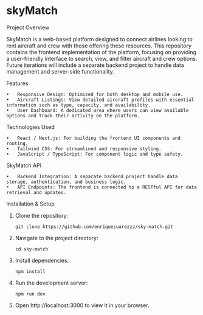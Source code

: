# skyMatch

Project Overview

SkyMatch is a web-based platform designed to connect airlines looking to rent aircraft and crew with those offering these resources. This repository contains the frontend implementation of the platform, focusing on providing a user-friendly interface to search, view, and filter aircraft and crew options. Future iterations will include a separate backend project to handle data management and server-side functionality.

Features

	•	Responsive Design: Optimized for both desktop and mobile use.
	•	Aircraft Listings: View detailed aircraft profiles with essential information such as type, capacity, and availability.
	•	User Dashboard: A dedicated area where users can view available options and track their activity on the platform.

Technologies Used

	•	React / Next.js: For building the frontend UI components and routing.
	•	Tailwind CSS: For streamlined and responsive styling.
	•	JavaScript / TypeScript: For component logic and type safety.

SkyMatch API

	•	Backend Integration: A separate backend project handle data storage, authentication, and business logic.
	•	API Endpoints: The frontend is connected to a RESTful API for data retrieval and updates.
	

Installation & Setup

1.	Clone the repository:

		git clone https://github.com/enriquesuarezzz/sky-match.git


2.	Navigate to the project directory:

		cd sky-match


3.	Install dependencies:

		npm install


4.	Run the development server:

		npm run dev

5.	Open http://localhost:3000 to view it in your browser.
